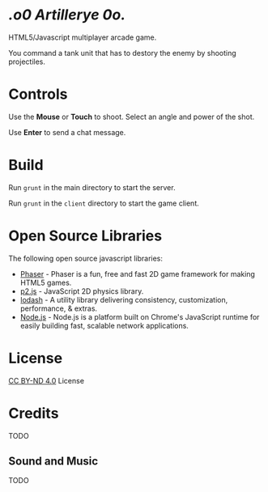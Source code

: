 _.o0 Artillerye 0o._
======================

HTML5/Javascript multiplayer arcade game. 

You command a tank unit that has to destory the enemy by shooting projectiles.

# Controls

Use the **Mouse** or **Touch** to shoot. Select an angle and power of the shot.

Use **Enter** to send a chat message.

# Build

Run `grunt` in the main directory to start the server.

Run `grunt` in the `client` directory to start the game client.

# Open Source Libraries
The following open source javascript libraries:

  * [Phaser](https://github.com/photonstorm/phaser/) - Phaser is a fun, free and fast 2D game framework for making HTML5 games. 
  * [p2.js](http://schteppe.github.io/p2.js/) - JavaScript 2D physics library.
  * [lodash](http://lodash.com/) - A utility library delivering consistency, customization, performance, & extras.
  * [Node.js](http://nodejs.org/) - Node.js is a platform built on Chrome's JavaScript runtime for easily building fast, scalable network applications. 

# License
[CC BY-ND 4.0](LICENSE) License

# Credits

TODO

## Sound and Music

TODO
